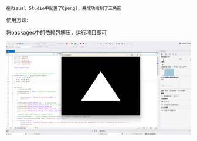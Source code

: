 ```
在Visual Studio中配置了Opengl，并成功绘制了三角形
```

使用方法:

将packages中的依赖包解压，运行项目即可

![image-20241216201206458](picture.png)